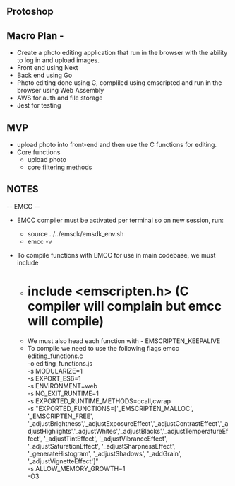 ## Protoshop

## Macro Plan -
- Create a photo editing application that run in the browser with the ability to log in and upload images.
- Front end using Next
- Back end using Go
- Photo editing done using C, compliled using emscripted and run in the browser using Web Assembly
- AWS for auth and file storage
- Jest for testing

## MVP
- upload photo into front-end and then use the C functions for editing.
- Core functions
    - upload photo
    - core filtering methods

## NOTES

-- EMCC --

- EMCC compiler must be activated per terminal so on new session, run:
    - source ../../emsdk/emsdk_env.sh 
    - emcc -v

- To compile functions with EMCC for use in main codebase, we must include
    - # include <emscripten.h> (C compiler will complain but emcc will compile)
    - We must also head each function with - EMSCRIPTEN_KEEPALIVE
    - To compile we need to use the following flags 
        emcc editing_functions.c \
        -o editing_functions.js \
        -s MODULARIZE=1 \
        -s EXPORT_ES6=1 \
        -s ENVIRONMENT=web \
        -s NO_EXIT_RUNTIME=1 \
        -s EXPORTED_RUNTIME_METHODS=ccall,cwrap\
            -s "EXPORTED_FUNCTIONS=['_EMSCRIPTEN_MALLOC', '_EMSCRIPTEN_FREE', '_adjustBrightness','_adjustExposureEffect','_adjustContrastEffect','_adjustHighlights','_adjustWhites','_adjustBlacks','_adjustTemperatureEffect', '_adjustTintEffect', '_adjustVibranceEffect', '_adjustSaturationEffect', '_adjustSharpnessEffect', '_generateHistogram', '_adjustShadows', '_addGrain', '_adjustVignetteEffect']" \
            -s ALLOW_MEMORY_GROWTH=1 \
        -O3
